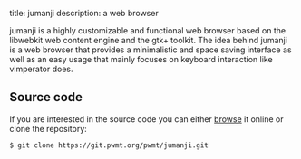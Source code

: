 title: jumanji
description: a web browser

jumanji is a highly customizable and functional web browser based on the
libwebkit web content engine and the gtk+ toolkit. The idea behind jumanji is a
web browser that provides a minimalistic and space saving interface as well as
an easy usage that mainly focuses on keyboard interaction like vimperator does.

## Source code
If you are interested in the source code you can either
[browse](http://git.pwmt.org) it online or clone the repository:

    $ git clone https://git.pwmt.org/pwmt/jumanji.git
